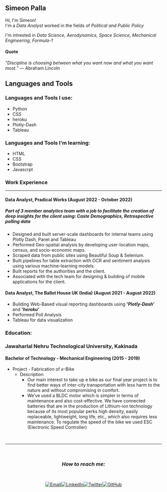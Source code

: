 ## Simeon Palla

Hi, I'm Simeon!
<br>
I'm a _Data Analyst_ worked in the fields of _Political and Public Policy_

I'm intrested in _Data Science, Aerodynamics, Space Science, Mechanical Engineering, Formula-1_

#### Quote

_“Discipline is choosing between what you want now and what you want most.”_ — Abraham Lincoln


## Languages and Tools
### Languages and Tools I use:
* Python
* CSS
* heroku
* Plotly-Dash
* Tableau
### Languages and Tools I'm learning:
* HTML
* CSS
* Bootstrap
* Javascrpt
### Work Experience <hr>

#### Data Analyst, Pradical Works (August 2022 - October 2022)
##### Part of 3 member analytics team with a job to facilitate the creation of deep insights for the client using: Caste Demographics, Retrospective polling data
* Designed and built server-scale dashboards for internal teams using Plotly Dash, Panel and Tableau
* Performed Geo-spatial analysis by developing user-location maps, census, and socio-economic maps.
* Scraped data from public sites using Beautiful Soup & Selenium.
* Built pipelines for table extraction with OCR and sentiment analysis using various machine-learning models.
* Built reports for the authorities and the client.
* Associated with the tech team for designing & building of mobile applications for the client.


#### Data Analyst, The Ballot House UK (India) (August 2021 - August 2022)
* Building Web-Based visual reporting dashboards  using **'_Plotly-Dash_'** and **'_heroku_'**
* Performed Poll Analysis
* Tableau for data visualization

### Education:<br/>

### Jawaharlal Nehru Technological University, Kakinada

#### Bachelor of Technology - Mechanical Engineering (2015 - 2019)

* Project - Fabrication of _e_-Bike
  * Description
    * Our main interest to take up e bike as our final year project
      is to find better ways of inter-city transportation with less
      harm to the nature and without compromising in comfort.
    * We’ve used a BLDC motor which is simpler in terms of
      maintenance and also cost-effective. We have connected
      batteries that are in the production of Lithium-ion
      technology because of its most popular perks high density,
      easily replaceable, lightweight, long life, etc., which also
      requires less maintenance. To regulate the speed of the
      bike we used ESC (Electronic Speed Controller)
      
<br>
<hr>
<br>

<h3 align="center"><i> How to reach me: </i></h3><br>

 <p align="center"><a href="mailto:simeonpalla@gmail.com" target="_blank"><img src="https://img.shields.io/badge/-Gmail-c14438?style=flat-square&logo=Gmail&logoColor=white" alt="Email"></a><a href="https://www.linkedin.com/in/simeon-palla/" target="_blank"><img src="https://img.shields.io/badge/LinkedIn-%230077B5.svg?&style=flat-square&logo=linkedin&logoColor=white" alt="LinkedIn"></a><a href="https://twitter.com/simeon_palla" target="_blank"><img src="https://img.shields.io/badge/-Twitter-1ca0f1?style=flat-square&labelColor=1ca0f1&logo=twitter&logoColor=white" alt="Twitter"></a><a href="https://github.com/simeonpalla" target="_blank"><img src="https://img.shields.io/badge/-GitHub-181717?style=flat-square&logo=github" alt="GitHub"></a></p>


<!---
simeonpalla/simeonpalla is a ✨ special ✨ repository because its `README.md` (this file) appears on your GitHub profile.
You can click the Preview link to take a look at your changes.
--->

